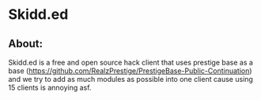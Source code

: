 # Skidd.ed

## About:
Skidd.ed is a free and open source hack client that uses prestige base as a base (https://github.com/RealzPrestige/PrestigeBase-Public-Continuation) and we try to add as
much modules as possible into one client cause using 15 clients is annoying asf.
